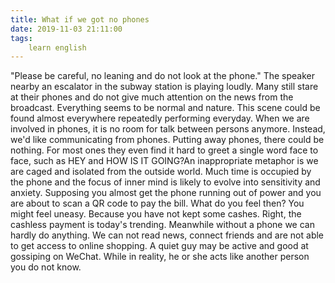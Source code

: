 ```yaml
---
title: What if we got no phones
date: 2019-11-03 21:11:00
tags:
    learn english
---
```

"Please be careful, no leaning and do not look at the phone." The speaker nearby an escalator in the subway station is playing loudly. Many still stare at their phones and do not give much attention on the news from the broadcast. Everything seems to be normal and nature. This scene could be found almost everywhere repeatedly performing everyday. When we are involved in phones, it is no room for talk between persons anymore. Instead, we'd like communicating from phones. Putting away phones, there could be nothing. For most ones they even find it hard to greet a single word face to face, such as HEY and HOW IS IT GOING?An inappropriate metaphor is we are caged and isolated from the outside world. Much time is occupied by the phone and the focus of inner mind is likely to evolve into sensitivity and anxiety. Supposing you almost get the phone running out of power and you are about to scan a QR code to pay the bill. What do you feel then? You might feel uneasy. Because you have not kept some cashes. Right, the cashless payment is today's trending. Meanwhile without a phone we can hardly do anything. We can not read news, connect friends and are not able to get access to online shopping. A quiet guy may be active and good at gossiping on WeChat. While in reality, he or she acts like another person you do not know.